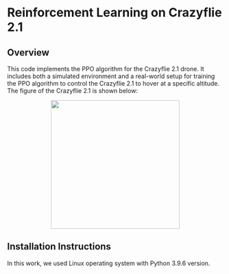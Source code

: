 # Reinforcement Learning on Crazyflie 2.1

## Overview 

This code implements the PPO algorithm for the Crazyflie 2.1 drone. It includes both a simulated environment and a real-world setup for training the PPO algorithm to control the Crazyflie 2.1 to hover at a specific altitude. The figure of the Crazyflie 2.1 is shown below:

<p align="center">
  <img src="https://github.com/user-attachments/assets/e15c1612-ea9d-4a60-ac8f-029d1f8b9d1a" align="center" width="300">
</p>

## Installation Instructions

In this work, we used Linux operating system with Python 3.9.6 version.
